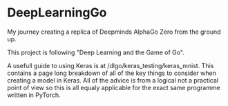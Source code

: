 # DeepLearningGo
My journey creating a replica of Deepminds AlphaGo Zero from the ground up.

This project is following "Deep Learning and the Game of Go".

A usefull guide to using Keras is at /dlgo/keras_testing/keras_mnist. This contains a page long breakdown of all of the key things to consider when creating a model in Keras. All of the advice is from a logical not a practical point of view so this is all equaly applicable for the exact same programme written in PyTorch.
